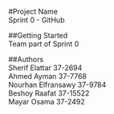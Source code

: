 #Project Name<br>
Sprint 0 - GitHub

##Getting Started<br>
Team part of Sprint 0

##Authors<br>
Sherif Elattar 37-2694<br>
Ahmed Ayman 37-7768<br>
Nourhan Elfransawy 37-9784<br>
Beshoy Raafat 37-15522<br>
Mayar Osama 37-2492<br>